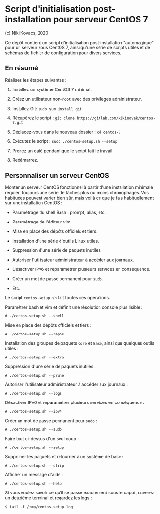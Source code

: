 # Script d'initialisation post-installation pour serveur CentOS 7 

(c) Niki Kovacs, 2020

Ce dépôt contient un script d'initialisation post-installation "automagique" pour
un serveur sous CentOS 7, ainsi qu'une série de scripts utiles et de schémas de
fichier de configuration pour divers services.

## En résumé

Réalisez les étapes suivantes :

  1. Installez un système CentOS 7 minimal.

  2. Créez un utilisateur non-`root` avec des privilèges administrateur.

  3. Installez Git: `sudo yum install git`

  4. Récupérez le script : `git clone https://gitlab.com/kikinovak/centos-7.git`

  5. Déplacez-vous dans le nouveau dossier : `cd centos-7`

  6. Exécutez le script : `sudo ./centos-setup.sh --setup`

  7. Prenez un café pendant que le script fait le travail

  8. Redémarrez.


## Personnaliser un serveur CentOS

Monter un serveur CentOS fonctionnel à partir d'une installation minimale requiert
toujours une série de tâches plus ou moins chronophages. Vos habitudes peuvent varier
bien sûr, mais voilà ce que je fais habituellement sur une installation CentOS :

  * Paramétrage du shell Bash : prompt, alias, etc.

  * Paramétrage de l'éditeur vim.

  * Mise en place des dépôts officiels et tiers.

  * Installation d'une série d'outils Linux utiles.

  * Suppression d'une série de paquets inutiles.

  * Autoriser l'utilisateur administrateur à accéder aux journaux.

  * Désactiver IPv6 et reparamétrer plusieurs services en conséquence.
  
  * Créer un mot de passe permanent pour `sudo`.

  * Etc.

Le script `centos-setup.sh` fait toutes ces opérations.

Paramétrer bash et vim et définit une résolution console plus lisible :

```
# ./centos-setup.sh --shell
```

Mise en place des dépôts officiels et tiers :

```
# ./centos-setup.sh --repos
```

Installation des groupes de paquets `Core` et `Base`, ainsi que quelques outils utiles :

```
# ./centos-setup.sh --extra
```

Suppression d'une série de paquets inutiles.

```
# ./centos-setup.sh --prune
```

Autoriser l'utilisateur administrateur à accéder aux journaux :

```
# ./centos-setup.sh --logs
```

Désactiver IPv6 et reparamétrer plusieurs services en conséquence :

```
# ./centos-setup.sh --ipv4
```

Créer un mot de passe permanent pour `sudo` :

```
# ./centos-setup.sh --sudo
```

Faire tout ci-dessus d'un seul coup :

```
# ./centos-setup.sh --setup
```

Supprimer les paquets et retourner à un système de base :

```
# ./centos-setup.sh --strip
```

Afficher un message d'aide :

```
# ./centos-setup.sh --help
```

Si vous voulez savoir ce qu'il se passe exactement sous le capot, ouverez un
deuxième terminal et regardez les logs :

```
$ tail -f /tmp/centos-setup.log
```

